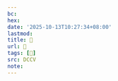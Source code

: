 ```yaml
---
bc:
hex:
date: '2025-10-13T10:27:34+08:00'
lastmod:
title: 􅏿
url: 􅏿
tags: [𩪮]
src: DCCV
note:
---
```

